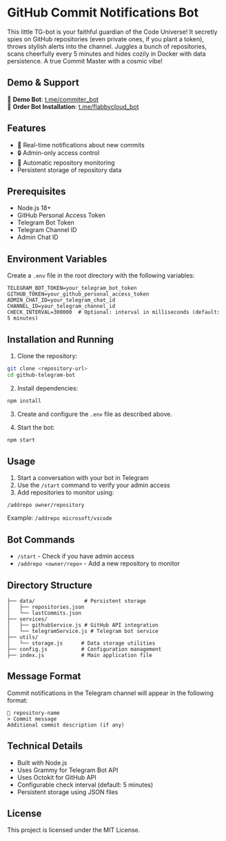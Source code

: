 # GitHub Commit Notifications Bot

This little TG-bot is your faithful guardian of the Code Universe! It secretly spies on GitHub repositories (even private ones, if you plant a token), throws stylish alerts into the channel. Juggles a bunch of repositories, scans cheerfully every 5 minutes and hides cozily in Docker with data persistence. A true Commit Master with a cosmic vibe!


## Demo & Support

🤖 **Demo Bot**: [t.me/commiter_bot](https://t.me/commiter_bot)  
🔧 **Order Bot Installation**: [t.me/flabbycloud_bot](https://t.me/flabbycloud_bot?start=465926682)


## Features

- 🔔 Real-time notifications about new commits
- 🔒 Admin-only access control
- 🔄 Automatic repository monitoring
-  Persistent storage of repository data

## Prerequisites

- Node.js 18+
- GitHub Personal Access Token
- Telegram Bot Token
- Telegram Channel ID
- Admin Chat ID

## Environment Variables

Create a `.env` file in the root directory with the following variables:

```env
TELEGRAM_BOT_TOKEN=your_telegram_bot_token
GITHUB_TOKEN=your_github_personal_access_token
ADMIN_CHAT_ID=your_telegram_chat_id
CHANNEL_ID=your_telegram_channel_id
CHECK_INTERVAL=300000  # Optional: interval in milliseconds (default: 5 minutes)
```

## Installation and Running

1. Clone the repository:
```bash
git clone <repository-url>
cd github-telegram-bot
```

2. Install dependencies:
```bash
npm install
```

3. Create and configure the `.env` file as described above.

4. Start the bot:
```bash
npm start
```

## Usage

1. Start a conversation with your bot in Telegram
2. Use the `/start` command to verify your admin access
3. Add repositories to monitor using:
```
/addrepo owner/repository
```
Example: `/addrepo microsoft/vscode`

## Bot Commands

- `/start` - Check if you have admin access
- `/addrepo <owner/repo>` - Add a new repository to monitor

## Directory Structure

```
├── data/                # Persistent storage
│   ├── repositories.json
│   └── lastCommits.json
├── services/
│   ├── githubService.js # GitHub API integration
│   └── telegramService.js # Telegram bot service
├── utils/
│   └── storage.js      # Data storage utilities
├── config.js           # Configuration management
├── index.js            # Main application file
```

## Message Format

Commit notifications in the Telegram channel will appear in the following format:

```
🌱 repository-name
> Commit message
Additional commit description (if any)
```

## Technical Details

- Built with Node.js
- Uses Grammy for Telegram Bot API
- Uses Octokit for GitHub API
- Configurable check interval (default: 5 minutes)
- Persistent storage using JSON files

## License

This project is licensed under the MIT License.
